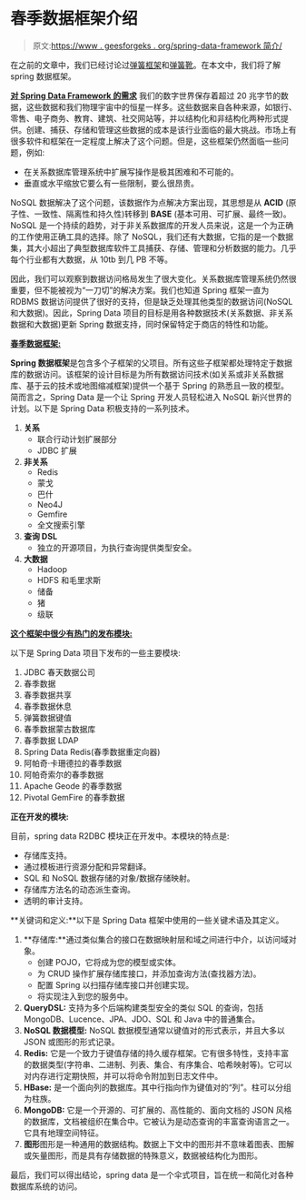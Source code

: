 # 春季数据框架介绍

> 原文:[https://www . geesforgeks . org/spring-data-framework 简介/](https://www.geeksforgeeks.org/introduction-to-the-spring-data-framework/)

在之前的文章中，我们已经讨论过[弹簧框架](https://www.geeksforgeeks.org/introduction-to-spring-framework/)和[弹簧靴](https://www.geeksforgeeks.org/introduction-to-spring-boot/?ref=rp)。在本文中，我们将了解 spring 数据框架。

<u>**对 Spring Data Framework 的需求**</u>
我们的数字世界保存着超过 20 兆字节的数据，这些数据和我们物理宇宙中的恒星一样多。这些数据来自各种来源，如银行、零售、电子商务、教育、建筑、社交网站等，并以结构化和非结构化两种形式提供。创建、捕获、存储和管理这些数据的成本是该行业面临的最大挑战。市场上有很多软件和框架在一定程度上解决了这个问题。但是，这些框架仍然面临一些问题，例如:

*   在关系数据库管理系统中扩展写操作是极其困难和不可能的。
*   垂直或水平缩放它要么有一些限制，要么很昂贵。

NoSQL 数据解决了这个问题，该数据作为点解决方案出现，其思想是从 **ACID** (原子性、一致性、隔离性和持久性)转移到 **BASE** (基本可用、可扩展、最终一致)。NoSQL 是一个持续的趋势，对于非关系数据库的开发人员来说，这是一个为正确的工作使用正确工具的选择。除了 NoSQL，我们还有大数据，它指的是一个数据集，其大小超出了典型数据库软件工具捕获、存储、管理和分析数据的能力。几乎每个行业都有大数据，从 10tb 到几 PB 不等。

因此，我们可以观察到数据访问格局发生了很大变化。关系数据库管理系统仍然很重要，但不能被视为“一刀切”的解决方案。我们也知道 Spring 框架一直为 RDBMS 数据访问提供了很好的支持，但是缺乏处理其他类型的数据访问(NoSQL 和大数据)。因此，Spring Data 项目的目标是用各种数据技术(关系数据、非关系数据和大数据)更新 Spring 数据支持，同时保留特定于商店的特性和功能。

<u>**春季数据框架:**</u>

**Spring 数据框架**是包含多个子框架的父项目。所有这些子框架都处理特定于数据库的数据访问。该框架的设计目标是为所有数据访问技术(如关系或非关系数据库、基于云的技术或地图缩减框架)提供一个基于 Spring 的熟悉且一致的模型。简而言之，Spring Data 是一个让 Spring 开发人员轻松进入 NoSQL 新兴世界的计划。以下是 Spring Data 积极支持的一系列技术。

1.  **关系**
    *   联合行动计划扩展部分
    *   JDBC 扩展
2.  **非关系**
    *   Redis
    *   蒙戈
    *   巴什
    *   Neo4J
    *   Gemfire
    *   全文搜索引擎
3.  **查询 DSL**
    *   独立的开源项目，为执行查询提供类型安全。
4.  **大数据**
    *   Hadoop
    *   HDFS 和毛里求斯
    *   储备
    *   猪
    *   级联

<u>**这个框架中很少有热门的发布模块:**</u>

以下是 Spring Data 项目下发布的一些主要模块:

1.  JDBC 春天数据公司
2.  春季数据
3.  春季数据共享
4.  春季数据休息
5.  弹簧数据键值
6.  春季数据蒙古数据库
7.  春季数据 LDAP
8.  Spring Data Redis(春季数据重定向器)
9.  阿帕奇·卡珊德拉的春季数据
10.  阿帕奇索尔的春季数据
11.  Apache Geode 的春季数据
12.  Pivotal GemFire 的春季数据

**正在开发的模块:**

目前，spring data R2DBC 模块正在开发中。本模块的特点是:

*   存储库支持。
*   通过模板进行资源分配和异常翻译。
*   SQL 和 NoSQL 数据存储的对象/数据存储映射。
*   存储库方法名的动态派生查询。
*   透明的审计支持。

**关键词和定义:**以下是 Spring Data 框架中使用的一些关键术语及其定义。

1.  **存储库:**通过类似集合的接口在数据映射层和域之间进行中介，以访问域对象。
    *   创建 POJO，它将成为您的模型或实体。
    *   为 CRUD 操作扩展存储库接口，并添加查询方法(查找器方法)。
    *   配置 Spring 以扫描存储库接口并创建实现。
    *   将实现注入到您的服务中。
2.  **QueryDSL:** 支持为多个后端构建类型安全的类似 SQL 的查询，包括 MongoDB、Lucence、JPA、JDO、SQL 和 Java 中的普通集合。
3.  **NoSQL 数据模型:** NoSQL 数据模型通常以键值对的形式表示，并且大多以 JSON 或图形的形式记录。
4.  **Redis:** 它是一个致力于键值存储的持久缓存框架。它有很多特性，支持丰富的数据类型(字符串、二进制、列表、集合、有序集合、哈希映射等)。它可以对内存进行定期快照，并可以将命令附加到日志文件中。
5.  **HBase:** 是一个面向列的数据库。其中行指向作为键值对的“列”。柱可以分组为柱族。
6.  **MongoDB:** 它是一个开源的、可扩展的、高性能的、面向文档的 JSON 风格的数据库，文档被组织在集合中。它被认为是动态查询的丰富查询语言之一。它具有地理空间特征。
7.  **图形**图形是一种通用的数据结构。数据上下文中的图形并不意味着图表、图解或矢量图形，而是具有存储数据的特殊意义，数据被结构化为图形。

最后，我们可以得出结论，spring data 是一个伞式项目，旨在统一和简化对各种数据库系统的访问。